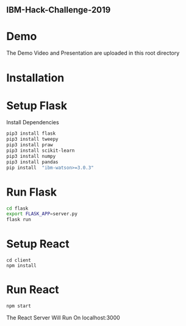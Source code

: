 ## IBM-Hack-Challenge-2019

# Demo

The Demo Video and Presentation are uploaded in this root directory

# Installation

# Setup Flask

Install Dependencies

```bash
pip3 install flask
pip3 install tweepy
pip3 install praw
pip3 install scikit-learn
pip3 install numpy
pip3 install pandas
pip install  "ibm-watson>=3.0.3"
```
# Run Flask

```bash
cd flask
export FLASK_APP=server.py
flask run
```

# Setup React

```
cd client
npm install
```

# Run React
```bash
npm start
```

The React Server Will Run On localhost:3000

